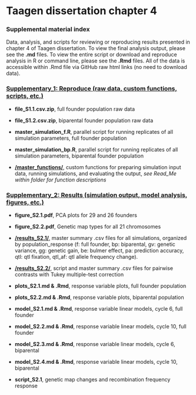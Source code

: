 # Taagen dissertation chapter 4 

### Supplemental material index  
Data, analysis, and scripts for reviewing or reproducing results presented in chapter 4 of Taagen dissertation. To view the final analysis output, please see the **.md** files. To view the entire script or download and reproduce analysis in R or command line, please see the **.Rmd** files. All of the data is accessible within .Rmd file via GitHub raw html links (no need to download data). 

### [Supplementary_1: Reproduce (raw data, custom functions, scripts, etc.)](https://github.com/etaagen/dissertation_chapter_4/tree/main/Supplementary_1) 

* **file_S1.1.csv.zip**, full founder population raw data   

* **file_S1.2.csv.zip**, biparental founder population raw data  

* **master_simulation_f.R**, parallel script for running replicates of all simulation parameters, full founder population  

* **master_simulation_bp.R**, parallel script for running replicates of all simulation parameters, biparental founder population  

* **[/master_functions/](https://github.com/etaagen/dissertation_chapter_4/tree/main/Supplementary_1/master_functions)**, custom functions for preparing simulation input data, running simulations, and evaluating the output, *see Read_Me within folder for function descriptions*  


### [Supplementary_2: Results (simulation output, model analysis, figures, etc.)](https://github.com/etaagen/dissertation_chapter_4/tree/main/Supplementary_2)  

* **figure_S2.1.pdf**, PCA plots for 29 and 26 founders

* **figure_S2.2.pdf**, Genetic map types for all 21 chromosomes  

* **[/results_S2.1/](https://github.com/etaagen/dissertation_chapter_4/tree/main/Supplementary_2/results_S2.1/)**, master summary .csv files for all simulations, organized by population_response (f: full founder, bp: biparental, gv: genetic variance, gg: genetic gain, be: bulmer effect, pa: prediction accuracy, qtl: qtl fixation, qtl_af: qtl allele frequency change).   

* **[/results_S2.2/](https://github.com/etaagen/dissertation_chapter_4/tree/main/Supplementary_2/results_S2.2/)**, script and master summary .csv files for pairwise contrasts with Tukey multiple-test correction  

* **plots_S2.1.md & .Rmd**, response variable plots, full founder population  

* **plots_S2.2.md & .Rmd**, response variable plots, biparental population

* **model_S2.1.md & .Rmd**, response variable linear models, cycle 6, full founder

* **model_S2.2.md & .Rmd**, response variable linear models, cycle 10, full founder  

* **model_S2.3.md & .Rmd**, response variable linear models, cycle 6, biparental
 
* **model_S2.4.md & .Rmd**, response variable linear models, cycle 10, biparental    

* **script_S2.1**, genetic map changes and recombination frequency response  




